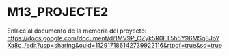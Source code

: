 # M13_PROJECTE2

Enlace al documento de la memoria del proyecto:
https://docs.google.com/document/d/1MV9P_CZyk5R0FT5h5Y96MSq8JoYXa8c_/edit?usp=sharing&ouid=112917186142739922116&rtpof=true&sd=true
